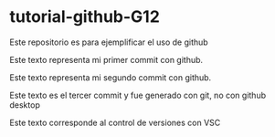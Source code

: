 # tutorial-github-G12
Este repositorio es para ejemplificar el uso de github

Este texto representa mi primer commit con github.

Este texto representa mi segundo commit con github.

Este texto es el tercer commit y fue generado con git, no con github desktop


Este texto corresponde al control de versiones con VSC